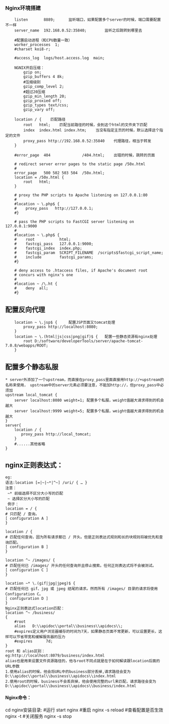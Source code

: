 ### Nginx环境搭建
		listen       8889;		监听端口，如果配置多个server的时候，端口需要配置不一样
        server_name  192.168.0.52:35840;		监听之后跳转到哪里去

		#配置启动进程（和CPU数量一致）
        worker_processes  1;
        #charset koi8-r;

        #access_log  logs/host.access.log  main;

        NGNIX开启压缩：
        	gzip on;
        	gzip_buffers 4 8k;
            #压缩级别
        	gzip_comp_level 2;
            #超过20压缩
        	gzip_min_length 20;
        	gzip_proxied off;
        	gzip_types text/css;
        	gzip_vary off;

        location / {	匹配路径
            root   html;	匹配当前路径的时候，会到这个html的文件夹下匹配
            index  index.html index.htm;	当没有指定主页的时候，默认选择这个指定的文件
            proxy_pass http://192.168.0.52:35840	代理路径，相当于转发
        }

        #error_page  404              /404.html;	出错的时候，跳转的页面

        # redirect server error pages to the static page /50x.html
        #
        error_page   500 502 503 504  /50x.html;
        location = /50x.html {
            root   html;
        }

        # proxy the PHP scripts to Apache listening on 127.0.0.1:80
        #
        #location ~ \.php$ {
        #    proxy_pass   http://127.0.0.1;
        #}

        # pass the PHP scripts to FastCGI server listening on 127.0.0.1:9000
        #
        #location ~ \.php$ {
        #    root           html;
        #    fastcgi_pass   127.0.0.1:9000;
        #    fastcgi_index  index.php;
        #    fastcgi_param  SCRIPT_FILENAME  /scripts$fastcgi_script_name;
        #    include        fastcgi_params;
        #}

        # deny access to .htaccess files, if Apache's document root
        # concurs with nginx's one
        #
        #location ~ /\.ht {
        #    deny  all;
        #}
## 配置反向代理
        location ~ \.jsp$ {  	配置JSP页面又tomcat处理
        	proxy_pass http://localhost:8080;
		}
		location ~ \.(html|js|css|png|gif)$ {  	配置一些静态资源有nginx处理
    		root D:/software/developerTools/server/apache-tomcat-7.0.8/webapps/ROOT;
		}
## 配置多个静态私服
	* server外添加了一个upstream，而直接在proxy_pass里面直接用http://+upstream的名称来使用， upstream中的server元素必须要注意，不能加http://，但proxy_pass中必须加
	upstream local_tomcat {
    	server localhost:8080 weight=1;	配置多个私服，weight值越大请求得到的机会越大
    	server localhost:9999 weight=5;	配置多个私服，weight值越大请求得到的机会越大
	}
	server{
        location / {
           proxy_pass http://local_tomcat;
        }
        #......其他省略
	}
## nginx正则表达式：
    eg:
    语法:location [=|~|~*|^~] /uri/ { … }
    注意：
     ~* 前缀选择不区分大小写的匹配
     ~ 选择区分大小写的匹配
     例子：
	location = / {
	# 只匹配 / 查询。
	[ configuration A ]
	}

	location / {
	# 匹配任何查询，因为所有请求都已 / 开头。但是正则表达式规则和长的块规则将被优先和查询匹配。
	[ configuration B ]
	}

	location ^~ /images/ {
	# 匹配任何已 /images/ 开头的任何查询并且停止搜索。任何正则表达式将不会被测试。
	[ configuration C ]
	}

	location ~* \.(gif|jpg|jpeg)$ {
	# 匹配任何已 gif、jpg 或 jpeg 结尾的请求。然而所有 /images/ 目录的请求将使用 Configuration C。
	[ configuration D ]
	}
    Nginx正则表达式location匹配：
    location ^~ /business/
	{
    	#root
		alias	D:\\apidoc\\portal\\business\\apidocs\\;
		#expires定义用户浏览器缓存的时间为7天，如果静态页面不常更新，可以设置更长，这样可以节省带宽和缓解服务器的压力
		#expires      7d;
	}
    root 和 alias区别：
    eg:http://localhost:8079/business/index.html
    alias也是用来设置文件资源路径的，他与root不同点就是在于如何解读跟location后面的URL参数
    1.使用alias的时候，他会将URL中的business部分丢掉,请求路径会变为D:\\apidoc\\portal\\business\\apidocs\\index.html
    2.使用root的时候，business不会丢弃掉，他会使用完整的url来匹配，请求路径会变为D:\\apidoc\\portal\\business\\apidocs\\business/index.html

#### Nginx命令：
cd nginx安装目录:
	#运行 		 start nginx
	#重启 		 nginx -s reload
	#查看配置是否生效	nginx -t
    #关闭服务	  nginx -s stop
